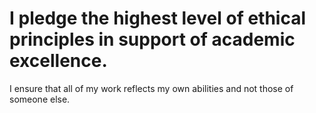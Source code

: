 # I pledge the highest level of ethical principles in support of academic excellence.
 I ensure that all of my work reflects my own abilities and not those of someone else.
